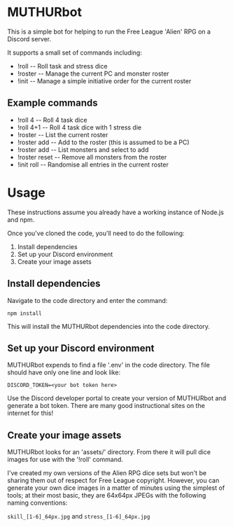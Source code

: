 # MUTHURbot
This is a simple bot for helping to run the Free League 'Alien' RPG on a Discord server.

It supports a small set of commands including:

  * !roll   -- Roll task and stress dice
  * !roster -- Manage the current PC and monster roster
  * !init   -- Manage a simple initiative order for the current roster

## Example commands

  * !roll 4                   -- Roll 4 task dice
  * !roll 4+1                 -- Roll 4 task dice with 1 stress die
  * !roster                   -- List the current roster
  * !roster add <entityname>  -- Add <entityname> to the roster (this is assumed to be a PC)
  * !roster add               -- List monsters and select to add
  * !roster reset             -- Remove all monsters from the roster
  * !init roll                -- Randomise all entries in the current roster

# Usage
These instructions assume you already have a working instance of Node.js and npm.

Once you've cloned the code, you'll need to do the following:

  1. Install dependencies
  1. Set up your Discord environment
  1. Create your image assets

## Install dependencies
Navigate to the code directory and enter the command:

`npm install`

This will install the MUTHURbot dependencies into the code directory.

## Set up your Discord environment
MUTHURbot expends to find a file '.env' in the code directory. The file 
should have only one line and look like:

`DISCORD_TOKEN=<your bot token here>`

Use the Discord developer portal to create your 
version of MUTHURbot and generate a bot token. There are many good instructional 
sites on the internet for this!

## Create your image assets
MUTHURbot looks for an 'assets/' directory. From there it will pull dice images 
for use with the '!roll' command.

I've created my own versions of the Alien RPG dice sets but won't be sharing them 
out of respect for Free League copyright. However, you can generate your own 
dice images in a matter of minutes using the simplest of tools; at their most 
basic, they are 64x64px JPEGs with the following naming conventions:

`skill_[1-6]_64px.jpg` and `stress_[1-6]_64px.jpg`